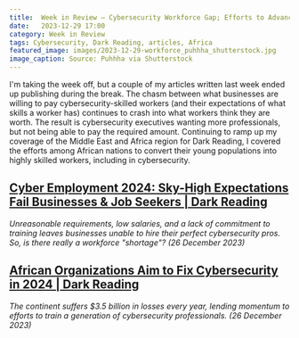 ```yaml
---
title:  Week in Review — Cybersecurity Workforce Gap; Efforts to Advance Cybersecurity in Africa
date:   2023-12-29 17:00
category: Week in Review
tags: Cybersecurity, Dark Reading, articles, Africa
featured_image: images/2023-12-29-workforce_puhhha_shutterstock.jpg
image_caption: Source: Puhhha via Shutterstock
---
```


I'm taking the week off, but a couple of my articles written last week ended up publishing during the break. The chasm between what businesses are willing to pay cybersecurity-skilled workers (and their expectations of what skills a worker has) continues to crash into what workers think they are worth. The result is cybersecurity executives wanting more professionals, but not being able to pay the required amount. Continuing to ramp up my coverage of the Middle East and Africa region for Dark Reading, I covered the efforts among African nations to convert their young populations into highly skilled workers, including in cybersecurity.

## [Cyber Employment 2024: Sky-High Expectations Fail Businesses & Job Seekers | Dark Reading](https://www.darkreading.com/cybersecurity-operations/cyber-employment-2024-sky-high-expectations-fail-businesses-job-seekers)
*Unreasonable requirements, low salaries, and a lack of commitment to training leaves businesses unable to hire their perfect cybersecurity pros. So, is there really a workforce "shortage"? (26 December 2023)*

## [African Organizations Aim to Fix Cybersecurity in 2024 | Dark Reading](https://www.darkreading.com/cybersecurity-operations/african-organizations-aim-to-fix-cybersecurity-in-2024)
*The continent suffers $3.5 billion in losses every year, lending momentum to efforts to train a generation of cybersecurity professionals. (26 December 2023)*